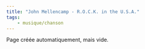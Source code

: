 ```yaml
---
title: "John Mellencamp - R.O.C.K. in the U.S.A."
tags:
    - musique/chanson
---
```


Page créée automatiquement, mais vide.
